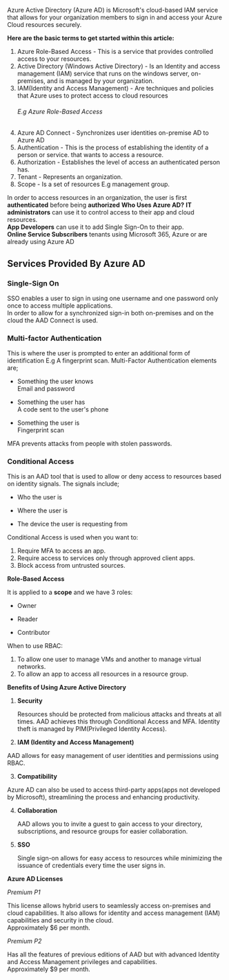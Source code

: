Azure Active Directory (Azure AD) is Microsoft's cloud-based IAM service that allows for your organization members to sign in and access your Azure Cloud resources securely. 

**Here are the basic terms to get started within this article:**
1.  ​Azure Role-Based Access - This is a service that provides controlled access to your 
    resources.
2. Active Directory (Windows Active Directory) - Is an Identity and access management 
    (IAM) 
    service that runs on the windows server, on-premises, and is managed by your 
    organization.
3. IAM(Identity and Access Management) - Are techniques and policies that Azure uses 
    to protect access to cloud resources 
    <h6>E.g  Azure Role-Based Access</h6>
4. Azure AD Connect - Synchronizes user identities on-premise AD to Azure AD
5. Authentication - This is the process of establishing the identity of a person or service. 
    that wants to access a resource.
6. Authorization - Establishes the level of access an authenticated person has. 
7. Tenant - Represents an organization.
8. Scope - Is a set of resources E.g management group.

In order to access resources in an organization, the user is first **authenticated** 
before being **authorized**
**Who Uses Azure AD?**
**IT administrators** can use it to control access to their app and cloud resources.<br>
**App Developers** can use it to add Single Sign-On to their app.<br>
**Online Service Subscribers** tenants using Microsoft 365, Azure or are already using Azure AD<br>
 
<h2>Services Provided By Azure AD</h2>
 <h3> Single-Sign On</h3>
SSO enables a user to sign in using one username and one password only once to access multiple applications.<br>
In order to allow for a synchronized sign-in both on-premises and on the cloud the AAD Connect is used.
<h3> Multi-factor Authentication</h3>
This is where the user is prompted to enter an additional form of identification E.g A fingerprint scan.
Multi-Factor Authentication elements are;
 
- Something the user knows <br>
    Email and password

- Something the user has<br>
  A code sent to the user's phone

- Something the user is<br>
   Fingerprint scan

MFA prevents attacks from people with stolen passwords.

<h3>Conditional Access</h3>
This is an AAD tool that is used to allow or deny access to resources based on identity signals.
The signals include;
     
- Who the user is

- Where the user is

- The device the user is requesting from

Conditional Access is used when you want to:

1. Require MFA to access an app.
2. Require access to services only through approved client apps.
3. Block access from untrusted sources.

**Role-Based Access**

It is applied to a **scope** and we have 3 roles:

 
-   Owner

- Reader

- Contributor

When to use RBAC:
 
1. To allow one user to manage VMs and another to manage virtual networks.
2. To allow an app to access all resources in a resource group.

**Benefits of Using Azure Active Directory**

1. **Security**
    <p>Resources should be protected from malicious attacks and threats at all times. 
    AAD achieves this through Conditional Access and MFA. Identity theft is managed by PIM(Privileged Identity Access).</p>

2. **IAM (Identity and Access Management)**
<p>AAD allows for easy management of user identities and permissions using RBAC.</p>

3. **Compatibility**
<p>Azure AD can also be used to access third-party apps(apps not developed by Microsoft), streamlining the process and enhancing productivity.</p>

4. **Collaboration**
   <p>AAD allows you to invite a guest to gain access to your directory, subscriptions, and resource groups for easier collaboration.</p>

5. **SSO**
    <p>Single sign-on allows for easy access to resources while minimizing the issuance of credentials every time the user signs in.</p>

**Azure AD Licenses**

*Premium P1*
<p> This license allows hybrid users to seamlessly access on-premises and cloud capabilities. It also allows for identity and access management (IAM) capabilities and security in the cloud.<br>
Approximately $6 per month.</p>

*Premium P2*
<p>Has all the features of previous editions of AAD but with advanced Identity and Access Management privileges and capabilities.<br>
Approximately $9 per month.</p>

